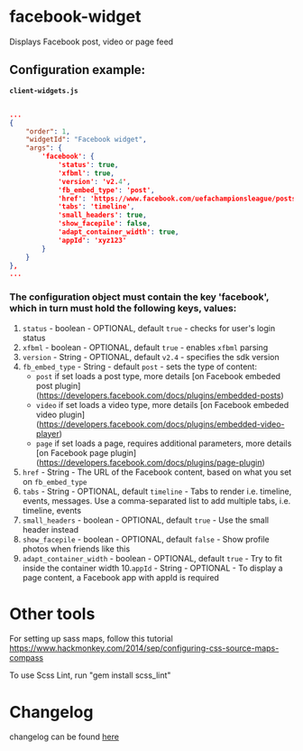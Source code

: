 # facebook-widget

Displays Facebook post, video or page feed

## Configuration example:

__`client-widgets.js`__

```json

...
{
    "order": 1,
    "widgetId": "Facebook widget",
    "args": {
        'facebook': {
            'status': true,
            'xfbml': true,
            'version': 'v2.4',
            'fb_embed_type': 'post',
            'href': 'https://www.facebook.com/uefachampionsleague/posts/1153137961399331',
            'tabs': 'timeline',
            'small_headers': true,
            'show_facepile': false,
            'adapt_container_width': true,
            'appId': 'xyz123'
        }
    }
},
...

```

### The configuration object must contain the key 'facebook', which in turn must hold the following keys, values:
1. `status` - boolean - OPTIONAL, default `true` - checks for user's login status
2. `xfbml` - boolean - OPTIONAL, default `true` - enables `xfbml` parsing
3. `version` - String - OPTIONAL, default `v2.4` - specifies the sdk version
4. `fb_embed_type` - String - default `post` -  sets the type of content:
    - `post` if set loads a post type, more details [on Facebook embeded post plugin] (https://developers.facebook.com/docs/plugins/embedded-posts)
    - `video` if set loads a video type, more details [on Facebook embeded video plugin] (https://developers.facebook.com/docs/plugins/embedded-video-player)
    - `page` if set loads a page, requires additional parameters, more details [on Facebook page plugin] (https://developers.facebook.com/docs/plugins/page-plugin)
5. `href` - String - The URL of the Facebook content, based on what you set on `fb_embed_type`
6. `tabs` - String - OPTIONAL, default `timeline` -  Tabs to render i.e. timeline, events, messages. Use a comma-separated list to add multiple tabs, i.e. timeline, events
7. `small_headers` - boolean - OPTIONAL, default `true` - Use the small header instead
8. `show_facepile` - boolean - OPTIONAL, default `false` - Show profile photos when friends like this
9. `adapt_container_width` - boolean - OPTIONAL, default `true` - Try to fit inside the container width
10.`appId` - String - OPTIONAL - To display a page content, a Facebook app with appId is required


# Other tools

For setting up sass maps, follow this tutorial https://www.hackmonkey.com/2014/sep/configuring-css-source-maps-compass

To use Scss Lint, run "gem install scss_lint"

# Changelog

changelog can be found [here](CHANGELOG.md)


